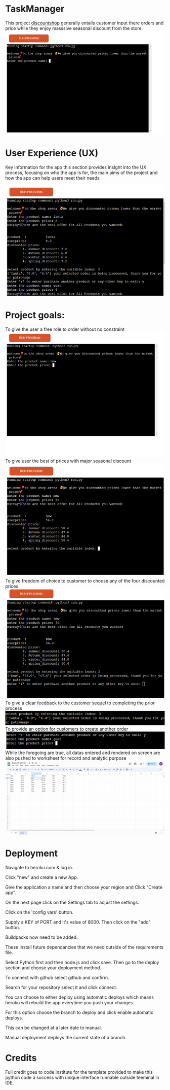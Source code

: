 # TaskManager
This project [discountshop](https://discountshop-e2a697cfe5bb.herokuapp.com/) generally entails customer input there orders and price while they enjoy masssive seasonal discount from the store. 
![home](/assets/images/finterface.png)
# User Experience (UX)
Key information for the app
this section provides insight into the UX process, focusing on who the app is for, the main aims of the project and how the app can help users meet their needs

![exit](/assets/images/exit.png)

# Project goals:<br>
To give the user a free role to order without no constraint
![input](/assets/images/inputinterface.png) <br>
To give user the best of prices with major seasonal discount
![option](/assets/images/priceoption.png)<br>
To give freedom of choice to customer to choose any of the four discounted prices
![index](/assets/images/priceindex.png)<br>
To give a clear feedback to the customer sequel to completing the prior process
![feedback](/assets/images/feedback.png)<br>
To provide an option for customers to create another order
![neworder](/assets/images/neworder.png)<br>
While the foregoing are true, all datas entered and rendered on screen are also pushed to worksheet for record and analytic purpose
![worksheet](/assets/images/updatedworksheet.png)

# Deployment
Navigate to heroku.com & log in.

Click "new" and create a new App.

Give the application a name and then choose your region and Click "Create app".

On the next page click on the Settings tab to adjust the settings.

Click on the 'config vars' button.

Supply a KEY of PORT and it's value of 8000. Then click on the "add" button.

Buildpacks now need to be added.

These install future dependancies that we need outside of the requirements file.

Select Python first and then node.js and click save.
Then go to the deploy section and choose your deployment method.

To connect with github select github and confirm.

Search for your repository select it and click connect.

You can choose to either deploy using automatic deploys which means heroku will rebuild the app everytime you push your changes.

For this option choose the branch to deploy and click enable automatic deploys.

This can be changed at a later date to manual.

Manual deployment deploys the current state of a branch.

# Credits<br>
Full credit goes to code institute for the template provided to make this python code a success with unique interface runnable outside teeminal in IDE.

